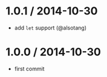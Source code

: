 
1.0.1 / 2014-10-30
==================

 * add `let` support (@alsotang)

1.0.0 / 2014-10-30
==================

 * first commit
